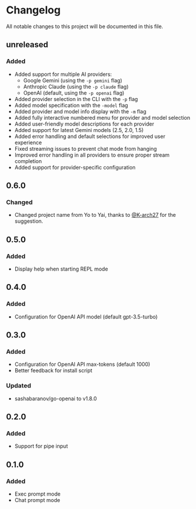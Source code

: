 # Changelog

All notable changes to this project will be documented in this file.

## unreleased

### Added

- Added support for multiple AI providers:
  - Google Gemini (using the `-p gemini` flag)
  - Anthropic Claude (using the `-p claude` flag)
  - OpenAI (default, using the `-p openai` flag)
- Added provider selection in the CLI with the `-p` flag
- Added model specification with the `-model` flag 
- Added provider and model info display with the `-m` flag
- Added fully interactive numbered menu for provider and model selection
- Added user-friendly model descriptions for each provider
- Added support for latest Gemini models (2.5, 2.0, 1.5)
- Added error handling and default selections for improved user experience
- Fixed streaming issues to prevent chat mode from hanging
- Improved error handling in all providers to ensure proper stream completion
- Added support for provider-specific configuration

## 0.6.0

### Changed

- Changed project name from Yo to Yai, thanks to [@K-arch27](https://github.com/K-arch27) for the suggestion.

## 0.5.0

### Added

- Display help when starting REPL mode

## 0.4.0

### Added

- Configuration for OpenAI API model (default gpt-3.5-turbo) 

## 0.3.0

### Added

- Configuration for OpenAI API max-tokens (default 1000)
- Better feedback for install script

### Updated

- sashabaranov/go-openai to v1.8.0

## 0.2.0

### Added

- Support for pipe input

## 0.1.0

### Added

- Exec prompt mode
- Chat prompt mode

